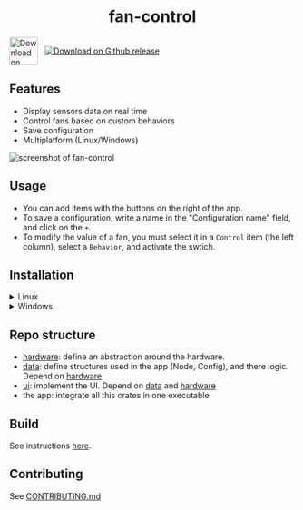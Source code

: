 <h1 align="center">fan-control</h1>

<div>
    <a href="https://flathub.org/apps/io.github.wiiznokes.fan-control"><img align=center height="50" alt="Download on Flathub" src="https://flathub.org/assets/badges/flathub-badge-en.svg"/></a>&nbsp;&nbsp;
    <a href="https://github.com/wiiznokes/fan-control/releases/latest"><img align=center alt="Download on Github release" src="https://img.shields.io/github/release/wiiznokes/fan-control.svg"/></a>&nbsp;&nbsp;
<div>

## Features

- Display sensors data on real time
- Control fans based on custom behaviors
- Save configuration
- Multiplatform (Linux/Windows)

![screenshot of fan-control](https://media.githubusercontent.com/media/wiiznokes/fan-control/master/resource/screenshots/app.png)

## Usage

- You can add items with the buttons on the right of the app.
- To save a configuration, write a name in the "Configuration name" field, and click on the `+`.
- To modify the value of a fan, you must select it in a `Control` item (the left column), select a `Behavior`, and activate the swtich.

## Installation

<details>
    <summary>Linux</summary>

To have the maximum number of sensors detected by the application, you must

1. install `lm-sensors`:
   - Debian: `sudo apt install lm-sensors`
   - Fedora: `sudo dnf install lm_sensors`
2. run the hardware detection script: `sudo sensors-detect`

For the flatpak version, you need to [install the required udev rules](./resource/linux/udev_rules.md). Then, you can install the app from [flathub](https://flathub.org/apps/io.github.wiiznokes.fan-control).

The configuration file will be in [`~/.var/app/io.github.wiiznokes.fan-control/config/fan-control/`](file://~/.var/app/io.github.wiiznokes.fan-control/config/fan-control/).

</details>

<details>
    <summary>Windows</summary>

The configuration file can be found in [`C:\Users\wiiz\AppData\Roaming\wiiznokes\fan-control\config`](file:///C:\Users\wiiz\AppData\Roaming\wiiznokes\fan-control\config).

</details>

## Repo structure

- [hardware](./hardware/README.md): define an abstraction around the hardware.
- [data](./data/README.md): define structures used in the app (Node, Config), and there logic. Depend on [hardware](./hardware/README.md)
- [ui](./ui/README.md): implement the UI. Depend on [data](./data/README.md) and [hardware](./hardware/README.md)
- the app: integrate all this crates in one executable

## Build

See instructions [here](./BUILD.md).

## Contributing

See [CONTRIBUTING.md](./CONTRIBUTING.md)